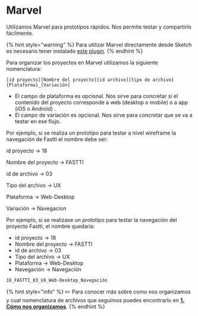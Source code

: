# Marvel

Utilizamos Marvel para prototipos rápidos. Nos permite testar y compartirlo fácilmente.

{% hint style="warning" %}
Para utilizar Marvel directamente desde Sketch es necesario tener instalado [este plugin](https://help.marvelapp.com/hc/en-us/articles/208594489-Sketch).
{% endhint %}

Para organizar los proyectos en Marvel utilizamos la siguiente nomenclatura:

```text
[id proyecto][Nombre del proyecto][id archivo][tipo de archivo][Plataforma]_[Variación]
```

* El campo de plataforma es opcional. Nos sirve para concretar si el contenido del proyecto corresponde a web \(desktop o mobile\) o a app \(iOS o Android\) .
* El campo de variación es opcional. Nos sirve para concretar que se va a testar en ese flujo.

Por ejemplo, si se realiza un prototipo para testar a nivel wireframe la navegación de Fastti el nombre debe ser:

id proyecto → 18

Nombre del proyecto → FASTTI

id de archivo → 03

Tipo del archivo → UX

Plataforma → Web-Desktop

Variación → Navegacion

Por ejemplo, si se realizase un prototipo para testar la navegación del proyecto Fastti, el nombre quedaría:

* id proyecto → 18
* Nombre del proyecto → FASTTI
* id de archivo → 03
* Tipo del archivo → UX
* Plataforma → Web-Desktop
* Navegación → Navegación

```text
18_FASTTI_03_UX_Web-Desktop_Navegación
```

{% hint style="info" %}
✏️ Para conocer más sobre como nos organizamos y cual nomenclatura de archivos que seguimos puedes encontrarlo en [**1. Cómo nos organizamos**](../organization.md).
{% endhint %}

